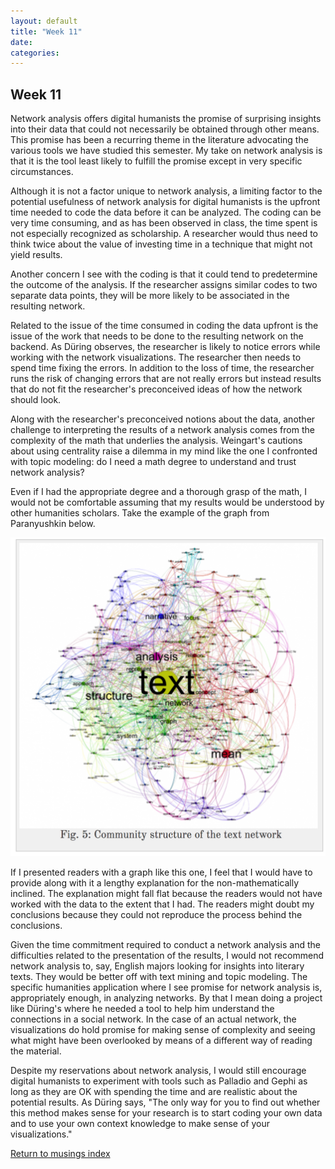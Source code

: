 ```yaml
---
layout: default
title: "Week 11"
date:
categories:
---
```

## Week 11

Network analysis offers digital humanists the promise of surprising insights into their data that could not necessarily be obtained through other means. This promise has been a recurring theme in the literature advocating the various tools we have studied this semester. My take on network analysis is that it is the tool least likely to fulfill the promise except in very specific circumstances.

Although it is not a factor unique to network analysis, a limiting factor to the potential usefulness of network analysis for digital humanists is the upfront time needed to code the data before it can be analyzed. The coding can be very time consuming, and as has been observed in class, the time spent is not especially recognized as scholarship. A researcher would thus need to think twice about the value of investing time in a technique that might not yield results.

Another concern I see with the coding is that it could tend to predetermine the outcome of the analysis. If the researcher assigns similar codes to two separate data points, they will be more likely to be associated in the resulting network.  

Related to the issue of the time consumed in coding the data upfront is the issue of the work that needs to be done to the resulting network on the backend. As Düring observes, the researcher is likely to notice errors while working with the network visualizations. The researcher then needs to spend time fixing the errors. In addition to the loss of time, the researcher runs the risk of changing errors that are not really errors but instead results that do not fit the researcher's preconceived ideas of how the network should look.   

Along with the researcher's preconceived notions about the data, another challenge to interpreting the results of a network analysis comes from the complexity of the math that underlies the analysis. Weingart's cautions about using centrality raise a dilemma in my mind like the one I confronted with topic modeling: do I need a math degree to understand and trust network analysis?

Even if I had the appropriate degree and a thorough grasp of the math, I would not be comfortable assuming that my results would be understood by other humanities scholars. Take the example of the graph from Paranyushkin below.

![Network graph](/images/network.png)

If I presented readers with a graph like this one, I feel that I would have to provide along with it a lengthy explanation for the non-mathematically inclined. The explanation might fall flat because the readers would not have worked with the data to the extent that I had. The readers might doubt my conclusions because they could not reproduce the process behind the conclusions.

Given the time commitment required to conduct a network analysis and the difficulties related to the presentation of the results, I would not recommend network analysis to, say, English majors looking for insights into literary texts. They would be better off with text mining and topic modeling. The specific humanities application where I see promise for network analysis is, appropriately enough, in analyzing networks. By that I mean doing a project like Düring's where he needed a tool to help him understand the connections in a social network. In the case of an actual network, the visualizations do hold promise for making sense of complexity and seeing what might have been overlooked by means of a different way of reading the material.   

Despite my reservations about network analysis, I would still encourage digital humanists to experiment with tools such as Palladio and Gephi as long as they are OK with spending the time and are realistic about the potential results. As Düring says, "The only way for you to find out whether this method makes sense for your research is to start coding your own data and to use your own context knowledge to make sense of your visualizations."  


[Return to musings index](musings_index.html)
